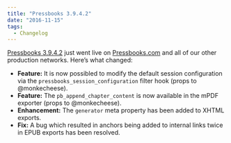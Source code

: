 ```yaml
---
title: "Pressbooks 3.9.4.2"
date: "2016-11-15"
tags: 
  - Changelog
---
```


[Pressbooks 3.9.4.2](https://github.com/pressbooks/pressbooks/releases/tag/v3.9.4.2) just went live on [Pressbooks.com](https://pressbooks.com) and all of our other production networks. Here’s what changed:

- **Feature:** It is now possibled to modify the default session configuration via the `pressbooks_session_configuration` filter hook (props to @monkecheese).
- **Feature:** The `pb_append_chapter_content` is now available in the mPDF exporter (props to @monkecheese).
- **Enhancement:** The `generator` meta property has been added to XHTML exports.
- **Fix:** A bug which resulted in anchors being added to internal links twice in EPUB exports has been resolved.
